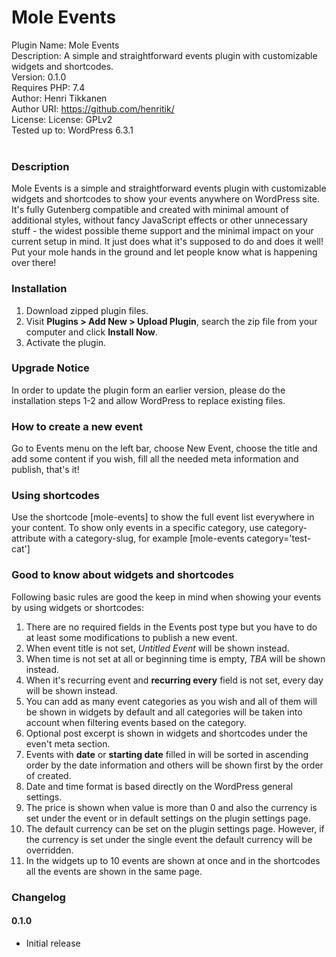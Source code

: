 # Mole Events

Plugin Name: Mole Events<br>
Description: A simple and straightforward events plugin with customizable widgets and shortcodes.<br>
Version: 0.1.0<br>
Requires PHP: 7.4<br>
Author: Henri Tikkanen<br>
Author URI: https://github.com/henritik/<br>
License: License: GPLv2<br>
Tested up to: WordPress 6.3.1<br>
<br>

### Description

Mole Events is a simple and straightforward events plugin with customizable widgets and shortcodes to show your events anywhere on WordPress site. It's fully Gutenberg compatible and created with minimal amount of additional styles, without fancy JavaScript effects or other unnecessary stuff - the widest possible theme support and the minimal impact on your current setup in mind. It just does what it's supposed to do and does it well! Put your mole hands in the ground and let people know what is happening over there!

### Installation

1. Download zipped plugin files.
2. Visit **Plugins > Add New > Upload Plugin**, search the zip file from your computer and click **Install Now**.
3. Activate the plugin.

### Upgrade Notice
In order to update the plugin form an earlier version, please do the installation steps 1-2 and allow WordPress to replace existing files.

### How to create a new event
Go to Events menu on the left bar, choose New Event, choose the title and add some content if you wish, fill all the needed meta information and publish, that's it!

### Using shortcodes
Use the shortcode [mole-events] to show the full event list everywhere in your content. To show only events in a specific category, use category-attribute with a category-slug, for example [mole-events category='test-cat']

### Good to know about widgets and shortcodes
Following basic rules are good the keep in mind when showing your events by using widgets or shortcodes:

1. There are no required fields in the Events post type but you have to do at least some modifications to publish a new event.
2. When event title is not set, _Untitled Event_ will be shown instead.
3. When time is not set at all or beginning time is empty, _TBA_ will be shown instead.
4. When it's recurring event and **recurring every** field is not set, every day will be shown instead.
5. You can add as many event categories as you wish and all of them will be shown in widgets by default and all categories will be taken into account when filtering events based on the category.
6. Optional post excerpt is shown in widgets and shortcodes under the even't meta section.
7. Events with **date** or **starting date** filled in will be sorted in ascending order by the date information and others will be shown first by the order of created.
8. Date and time format is based directly on the WordPress general settings.
9. The price is shown when value is more than 0 and also the currency is set under the event or in default settings on the plugin settings page.
10. The default currency can be set on the plugin settings page. However, if the currency is set under the single event the default currency will be overridden.
11. In the widgets up to 10 events are shown at once and in the shortcodes all the events are shown in the same page.

### Changelog

#### 0.1.0
- Initial release


